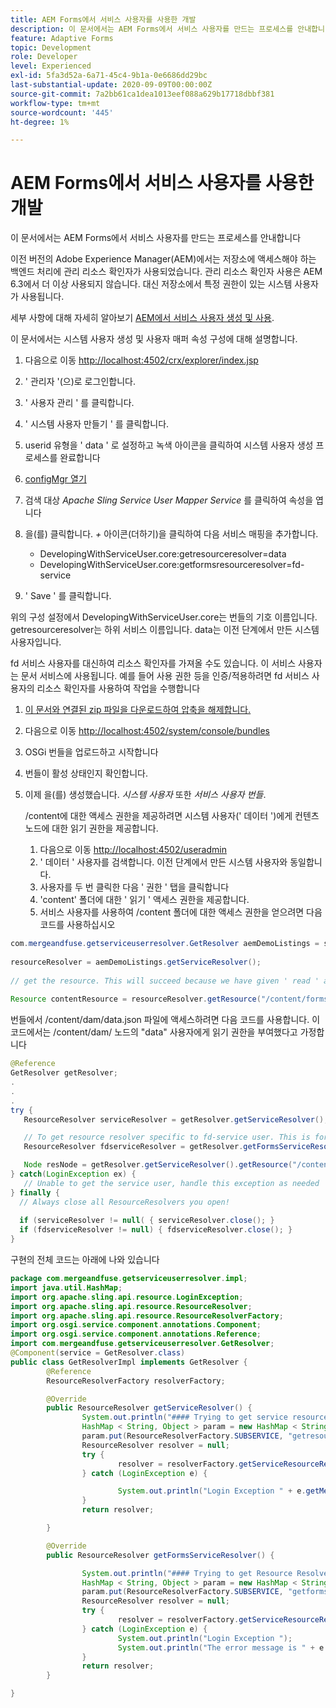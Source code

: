```yaml
---
title: AEM Forms에서 서비스 사용자를 사용한 개발
description: 이 문서에서는 AEM Forms에서 서비스 사용자를 만드는 프로세스를 안내합니다
feature: Adaptive Forms
topic: Development
role: Developer
level: Experienced
exl-id: 5fa3d52a-6a71-45c4-9b1a-0e6686dd29bc
last-substantial-update: 2020-09-09T00:00:00Z
source-git-commit: 7a2bb61ca1dea1013eef088a629b17718dbbf381
workflow-type: tm+mt
source-wordcount: '445'
ht-degree: 1%

---
```


# AEM Forms에서 서비스 사용자를 사용한 개발

이 문서에서는 AEM Forms에서 서비스 사용자를 만드는 프로세스를 안내합니다

이전 버전의 Adobe Experience Manager(AEM)에서는 저장소에 액세스해야 하는 백엔드 처리에 관리 리소스 확인자가 사용되었습니다. 관리 리소스 확인자 사용은 AEM 6.3에서 더 이상 사용되지 않습니다. 대신 저장소에서 특정 권한이 있는 시스템 사용자가 사용됩니다.

세부 사항에 대해 자세히 알아보기 [AEM에서 서비스 사용자 생성 및 사용](https://experienceleague.adobe.com/docs/experience-manager-learn/cloud-service/developing/advanced/service-users.html).

이 문서에서는 시스템 사용자 생성 및 사용자 매퍼 속성 구성에 대해 설명합니다.

1. 다음으로 이동 [http://localhost:4502/crx/explorer/index.jsp](http://localhost:4502/crx/explorer/index.jsp)
1. &#39; 관리자 &#39;(으)로 로그인합니다.
1. &#39; 사용자 관리 &#39; 를 클릭합니다.
1. &#39; 시스템 사용자 만들기 &#39; 를 클릭합니다.
1. userid 유형을 &#39; data &#39; 로 설정하고 녹색 아이콘을 클릭하여 시스템 사용자 생성 프로세스를 완료합니다
1. [configMgr 열기](http://localhost:4502/system/console/configMgr)
1. 검색 대상 _Apache Sling Service User Mapper Service_ 를 클릭하여 속성을 엽니다
1. 을(를) 클릭합니다. *+* 아이콘(더하기)을 클릭하여 다음 서비스 매핑을 추가합니다.

   * DevelopingWithServiceUser.core:getresourceresolver=data
   * DevelopingWithServiceUser.core:getformsresourceresolver=fd-service

1. &#39; Save &#39; 를 클릭합니다.

위의 구성 설정에서 DevelopingWithServiceUser.core는 번들의 기호 이름입니다. getresourceresolver는 하위 서비스 이름입니다. data는 이전 단계에서 만든 시스템 사용자입니다.

fd 서비스 사용자를 대신하여 리소스 확인자를 가져올 수도 있습니다. 이 서비스 사용자는 문서 서비스에 사용됩니다. 예를 들어 사용 권한 등을 인증/적용하려면 fd 서비스 사용자의 리소스 확인자를 사용하여 작업을 수행합니다

1. [이 문서와 연결된 zip 파일을 다운로드하여 압축을 해제합니다.](assets/developingwithserviceuser.zip)
1. 다음으로 이동 [http://localhost:4502/system/console/bundles](http://localhost:4502/system/console/bundles)
1. OSGi 번들을 업로드하고 시작합니다
1. 번들이 활성 상태인지 확인합니다.
1. 이제 을(를) 생성했습니다. *시스템 사용자* 또한 *서비스 사용자 번들*.

   /content에 대한 액세스 권한을 제공하려면 시스템 사용자(&#39; 데이터 &#39;)에게 컨텐츠 노드에 대한 읽기 권한을 제공합니다.

   1. 다음으로 이동 [http://localhost:4502/useradmin](http://localhost:4502/useradmin)
   1. &#39; 데이터 &#39; 사용자를 검색합니다. 이전 단계에서 만든 시스템 사용자와 동일합니다.
   1. 사용자를 두 번 클릭한 다음 &#39; 권한 &#39; 탭을 클릭합니다
   1. &#39;content&#39; 폴더에 대한 &#39; 읽기 &#39; 액세스 권한을 제공합니다.
   1. 서비스 사용자를 사용하여 /content 폴더에 대한 액세스 권한을 얻으려면 다음 코드를 사용하십시오



```java
com.mergeandfuse.getserviceuserresolver.GetResolver aemDemoListings = sling.getService(com.mergeandfuse.getserviceuserresolver.GetResolver.class);
   
resourceResolver = aemDemoListings.getServiceResolver();
   
// get the resource. This will succeed because we have given ' read ' access to the content node
   
Resource contentResource = resourceResolver.getResource("/content/forms/af/sandbox/abc.pdf");
```

번들에서 /content/dam/data.json 파일에 액세스하려면 다음 코드를 사용합니다. 이 코드에서는 /content/dam/ 노드의 &quot;data&quot; 사용자에게 읽기 권한을 부여했다고 가정합니다

```java
@Reference
GetResolver getResolver;
.
.
.
try {
   ResourceResolver serviceResolver = getResolver.getServiceResolver();

   // To get resource resolver specific to fd-service user. This is for Document Services
   ResourceResolver fdserviceResolver = getResolver.getFormsServiceResolver();

   Node resNode = getResolver.getServiceResolver().getResource("/content/dam/data.json").adaptTo(Node.class);
} catch(LoginException ex) {
   // Unable to get the service user, handle this exception as needed
} finally {
  // Always close all ResourceResolvers you open!
  
  if (serviceResolver != null( { serviceResolver.close(); }
  if (fdserviceResolver != null) { fdserviceResolver.close(); }
}
```

구현의 전체 코드는 아래에 나와 있습니다

```java
package com.mergeandfuse.getserviceuserresolver.impl;
import java.util.HashMap;
import org.apache.sling.api.resource.LoginException;
import org.apache.sling.api.resource.ResourceResolver;
import org.apache.sling.api.resource.ResourceResolverFactory;
import org.osgi.service.component.annotations.Component;
import org.osgi.service.component.annotations.Reference;
import com.mergeandfuse.getserviceuserresolver.GetResolver;
@Component(service = GetResolver.class)
public class GetResolverImpl implements GetResolver {
        @Reference
        ResourceResolverFactory resolverFactory;

        @Override
        public ResourceResolver getServiceResolver() {
                System.out.println("#### Trying to get service resource resolver ....  in my bundle");
                HashMap < String, Object > param = new HashMap < String, Object > ();
                param.put(ResourceResolverFactory.SUBSERVICE, "getresourceresolver");
                ResourceResolver resolver = null;
                try {
                        resolver = resolverFactory.getServiceResourceResolver(param);
                } catch (LoginException e) {

                        System.out.println("Login Exception " + e.getMessage());
                }
                return resolver;

        }

        @Override
        public ResourceResolver getFormsServiceResolver() {

                System.out.println("#### Trying to get Resource Resolver for forms ....  in my bundle");
                HashMap < String, Object > param = new HashMap < String, Object > ();
                param.put(ResourceResolverFactory.SUBSERVICE, "getformsresourceresolver");
                ResourceResolver resolver = null;
                try {
                        resolver = resolverFactory.getServiceResourceResolver(param);
                } catch (LoginException e) {
                        System.out.println("Login Exception ");
                        System.out.println("The error message is " + e.getMessage());
                }
                return resolver;
        }

}
```
